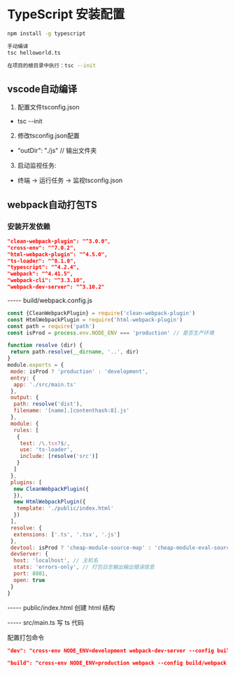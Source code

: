 # TypeScript 安装配置

```sh
npm install -g typescript

手动编译
tsc helloworld.ts

在项目的根目录中执行：tsc --init
```

## vscode自动编译

1. 配置文件tsconfig.json
- tsc --init
2. 修改tsconfig.json配置
- "outDir": "./js" // 输出文件夹
3. 启动监视任务: 
- 终端 -> 运行任务 -> 监视tsconfig.json

## webpack自动打包TS

### 安装开发依赖

```json
"clean-webpack-plugin": "^3.0.0",
"cross-env": "^7.0.2",
"html-webpack-plugin": "^4.5.0",
"ts-loader": "^8.1.0",
"typescript": "^4.2.4",
"webpack": "^4.41.5",
"webpack-cli": "^3.3.10",
"webpack-dev-server": "^3.10.2"
```
 ----- build/webpack.config.js

```js
const {CleanWebpackPlugin} = require('clean-webpack-plugin')
const HtmlWebpackPlugin = require('html-webpack-plugin')
const path = require('path')
const isProd = process.env.NODE_ENV === 'production' // 是否生产环境

function resolve (dir) {
 return path.resolve(__dirname, '..', dir)
}
module.exports = {
 mode: isProd ? 'production' : 'development',
 entry: {
  app: './src/main.ts'
 },
 output: {
  path: resolve('dist'),
  filename: '[name].[contenthash:8].js'
 },
 module: {
  rules: [
   {
    test: /\.tsx?$/,
    use: 'ts-loader',
    include: [resolve('src')]
   }
  ]
 },
 plugins: [
  new CleanWebpackPlugin({
  }),
  new HtmlWebpackPlugin({
   template: './public/index.html'
  })
 ],
 resolve: {
  extensions: ['.ts', '.tsx', '.js']
 },
 devtool: isProd ? 'cheap-module-source-map' : 'cheap-module-eval-source-map',
 devServer: {
  host: 'localhost', // 主机名
  stats: 'errors-only', // 打包日志输出输出错误信息
  port: 8081,
  open: true
 }
}
```

----- public/index.html 创建 html 结构

----- src/main.ts 写 ts 代码

配置打包命令

```json
"dev": "cross-env NODE_ENV=development webpack-dev-server --config build/webpack.config.js",

"build": "cross-env NODE_ENV=production webpack --config build/webpack.config.js"
```